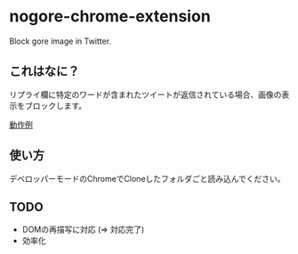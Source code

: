 # nogore-chrome-extension
Block gore image in Twitter.

## これはなに？
リプライ欄に特定のワードが含まれたツイートが返信されている場合、画像の表示をブロックします。

[動作例](https://twitter.com/kznr_luk/status/957497989760561152)

## 使い方
デベロッパーモードのChromeでCloneしたフォルダごと読み込んでください。

## TODO
- DOMの再描写に対応 (=> 対応完了)
- 効率化
